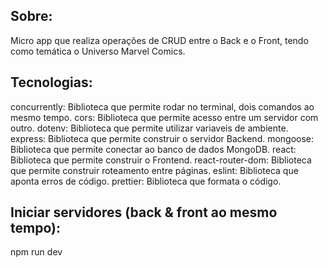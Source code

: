 ## Sobre:

Micro app que realiza operações de CRUD entre o Back e o Front, tendo como temática o Universo Marvel Comics.

## Tecnologias:

concurrently: Biblioteca que permite rodar no terminal, dois comandos ao mesmo tempo.
cors: Biblioteca que permite acesso entre um servidor com outro.
dotenv: Biblioteca que permite utilizar variaveis de ambiente.
express: Biblioteca que permite construir o servidor Backend.
mongoose: Biblioteca que permite conectar ao banco de dados MongoDB.
react: Biblioteca que permite construir o Frontend.
react-router-dom: Biblioteca que permite construir roteamento entre páginas.
eslint: Biblioteca que aponta erros de código.
prettier: Biblioteca que formata o código.

## Iniciar servidores (back & front ao mesmo tempo):

npm run dev
